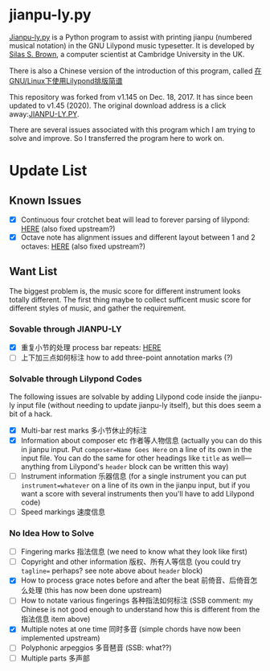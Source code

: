 # jianpu-ly.py

[Jianpu-ly.py](http://ssb22.user.srcf.net/mwrhome/jianpu-ly.html) is a Python program to assist with printing jianpu (numbered musical notation) in the GNU Lilypond music typesetter. It is developed by [Silas S. Brown](http://ssb22.user.srcf.net/), a computer scientist at Cambridge University in the UK.

There is also a Chinese version of the introduction of this program, called [在GNU/Linux下使用Lilypond排版简谱](http://www.cnblogs.com/quantumman/p/5189701.html)

This repository was forked from v1.145 on Dec. 18, 2017. It has since been updated to v1.45 (2020).  The original download address is a click away:[JIANPU-LY.PY](http://ssb22.user.srcf.net/mwrhome/jianpu-ly.py).

There are several issues associated with this program which I am trying to solve and improve. So I transferred the program here to work on.

# Update List

## Known Issues
- [x] Continuous four crotchet beat will lead to forever parsing of lilypond: [HERE](https://github.com/dovecho/Jianpu/commit/f4e9b38828b78793a74a478da22c37e35cf06680) (also fixed upstream?)
- [x] Octave note has alignment issues and different layout between 1 and 2 octaves: [HERE](https://github.com/dovecho/Jianpu/commit/d51d69f11ec66d9f3528fb18cc7c216b70b07c25) (also fixed upstream?)

## Want List

The biggest problem is, the music score for different instrument looks totally different. The first thing maybe to collect sufficent music score for different styles of music, and gather the requirement.

### Sovable through JIANPU-LY
- [x] 重复小节的处理 process bar repeats: [HERE](https://github.com/dovecho/Jianpu/commit/d51d69f11ec66d9f3528fb18cc7c216b70b07c25)
- [ ] 上下加三点如何标注 how to add three-point annotation marks (?)

### Solvable through Lilypond Codes

The following issues are solvable by adding Lilypond code inside the jianpu-ly input file (without needing to update jianpu-ly itself), but this does seem a bit of a hack.

- [x] Multi-bar rest marks 多小节休止的标注
- [x] Information about composer etc 作者等人物信息 (actually you can do this in jianpu input.  Put `composer=Name Goes Here` on a line of its own in the input file.  You can do the same for other headings like `title` as well—anything from Lilypond's `header` block can be written this way)
- [ ] Instrument information 乐器信息 (for a single instrument you can put `instrument=whatever` on a line of its own in the jianpu input, but if you want a score with several instruments then you'll have to add Lilypond code)
- [ ] Speed markings 速度信息

### No Idea How to Solve
- [ ] Fingering marks 指法信息 (we need to know what they look like first)
- [ ] Copyright and other information 版权、所有人等信息 (you could try `tagline=` perhaps?  see note above about `header` block)
- [x] How to process grace notes before and after the beat 前倚音、后倚音怎么处理 (this has now been done upstream)
- [ ] How to notate various fingerings 各种指法如何标注 (SSB comment: my Chinese is not good enough to understand how this is different from the 指法信息 item above)
- [x] Multiple notes at one time 同时多音 (simple chords have now been implemented upstream)
- [ ] Polyphonic arpeggios 多音琶音 (SSB: what??)
- [ ] Multiple parts 多声部
